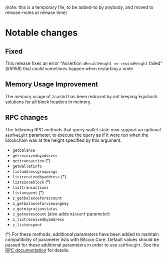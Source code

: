 (note: this is a temporary file, to be added-to by anybody, and moved to
release-notes at release time)

Notable changes
===============

Fixed
-----

This release fixes an error "Assertion `uResultHeight == rewindHeight` failed" (#5958)
that could sometimes happen when restarting a node.

Memory Usage Improvement
------------------------

The memory usage of zcashd has been reduced by not keeping Equihash solutions for all
block headers in memory.

RPC changes
-----------

The following RPC methods that query wallet state now support an optional `asOfHeight`
parameter, to execute the query as if it were run when the blockchain was at the height
specified by this argument:

* `getbalance`
* `getreceivedbyaddress`
* `gettransaction` (*)
* `getwalletinfo`
* `listaddressgroupings`
* `listreceivedbyaddress` (*)
* `listsinceblock` (*)
* `listtransactions`
* `listunspent` (*)
* `z_getbalanceforaccount`
* `z_getbalanceforviewingkey`
* `z_getmigrationstatus`
* `z_getnotescount` (also adds `minconf` parameter)
* `z_listreceivedbyaddress`
* `z_listunspent`

(*) For these methods, additional parameters have been added to maintain
compatibility of parameter lists with Bitcoin Core. Default values should be
passed for these additional parameters in order to use `asOfHeight`. See the
[RPC documentation](https://zcash.github.io/) for details.
